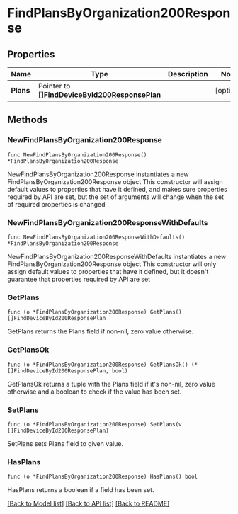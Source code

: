 # FindPlansByOrganization200Response

## Properties

Name | Type | Description | Notes
------------ | ------------- | ------------- | -------------
**Plans** | Pointer to [**[]FindDeviceById200ResponsePlan**](FindDeviceById200ResponsePlan.md) |  | [optional] 

## Methods

### NewFindPlansByOrganization200Response

`func NewFindPlansByOrganization200Response() *FindPlansByOrganization200Response`

NewFindPlansByOrganization200Response instantiates a new FindPlansByOrganization200Response object
This constructor will assign default values to properties that have it defined,
and makes sure properties required by API are set, but the set of arguments
will change when the set of required properties is changed

### NewFindPlansByOrganization200ResponseWithDefaults

`func NewFindPlansByOrganization200ResponseWithDefaults() *FindPlansByOrganization200Response`

NewFindPlansByOrganization200ResponseWithDefaults instantiates a new FindPlansByOrganization200Response object
This constructor will only assign default values to properties that have it defined,
but it doesn't guarantee that properties required by API are set

### GetPlans

`func (o *FindPlansByOrganization200Response) GetPlans() []FindDeviceById200ResponsePlan`

GetPlans returns the Plans field if non-nil, zero value otherwise.

### GetPlansOk

`func (o *FindPlansByOrganization200Response) GetPlansOk() (*[]FindDeviceById200ResponsePlan, bool)`

GetPlansOk returns a tuple with the Plans field if it's non-nil, zero value otherwise
and a boolean to check if the value has been set.

### SetPlans

`func (o *FindPlansByOrganization200Response) SetPlans(v []FindDeviceById200ResponsePlan)`

SetPlans sets Plans field to given value.

### HasPlans

`func (o *FindPlansByOrganization200Response) HasPlans() bool`

HasPlans returns a boolean if a field has been set.


[[Back to Model list]](../README.md#documentation-for-models) [[Back to API list]](../README.md#documentation-for-api-endpoints) [[Back to README]](../README.md)


